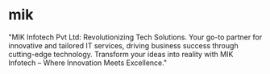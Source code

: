 # mik
"MIK Infotech Pvt Ltd: Revolutionizing Tech Solutions. Your go-to partner for innovative and tailored IT services, driving business success through cutting-edge technology. Transform your ideas into reality with MIK Infotech – Where Innovation Meets Excellence."
